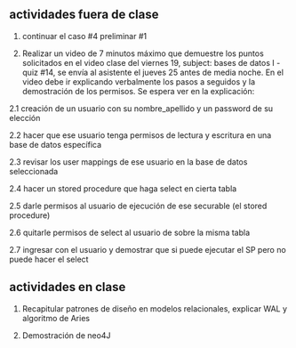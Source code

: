 ## actividades fuera de clase

1. continuar el caso #4 preliminar #1

2. Realizar un video de 7 minutos máximo que demuestre los puntos solicitados en el video clase del viernes 19, subject: bases de datos I - quiz #14, se envía al asistente el jueves 25 antes de media noche. En el video debe ir explicando verbalmente los pasos a seguidos y la demostración de los permisos. Se espera ver en la explicación:

2.1 creación de un usuario con su nombre_apellido y un password de su elección

2.2 hacer que ese usuario tenga permisos de lectura y escritura en una base de datos específica

2.3 revisar los user mappings de ese usuario en la base de datos seleccionada

2.4 hacer un stored procedure que haga select en cierta tabla <nombreDeTabla>

2.5 darle permisos al usuario de ejecución de ese securable (el stored procedure)

2.6 quitarle permisos de select al usuario de sobre la misma tabla <nombreDeTabla>

2.7 ingresar con el usuario y demostrar que si puede ejecutar el SP pero no puede hacer el select

## actividades en clase

1. Recapitular patrones de diseño en modelos relacionales, explicar WAL y algoritmo de Aries

2. Demostración de neo4J
